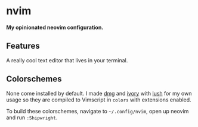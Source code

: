 # nvim

**My opinionated neovim configuration.**

## Features

A really cool text editor that lives in your terminal.

## Colorschemes

None come installed by default. I made [dmg](https://github.com/mstcl/dmg) and
[ivory](https://github.com/mstcl/ivory) with
[lush](https://github.com/rktjmp/lush.nvim) for my own usage so they are
compiled to Vimscript in `colors` with extensions enabled.

To build these colorschemes, navigate to `~/.config/nvim`, open up neovim and
run `:Shipwright`.
